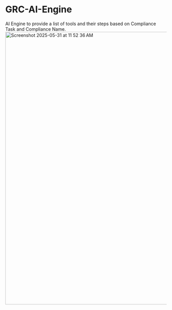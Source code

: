 # GRC-AI-Engine
AI Engine to provide a list of tools and their steps based on Compliance Task and Compliance Name.
<img width="850" alt="Screenshot 2025-05-31 at 11 52 36 AM" src="https://github.com/user-attachments/assets/f95dce39-0f97-4682-9457-0d2f4470f271" />
